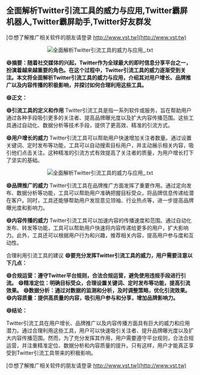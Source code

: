 ## **全面解析Twitter引流工具的威力与应用,Twitter霸屏机器人,Twitter霸屏助手,Twitter好友群发**

[😍想了解推广相关软件的朋友请登录 http://www.vst.tw](http://www.vst.tw)

 <center><img src="https://vst.tw/MP4/tuiguang/png/4.png" alt="全面解析Twitter引流工具的威力与应用_.txt"></center>

**😄摘要：随着社交媒体的兴起，Twitter作为全球最大的即时信息分享平台之一，扮演着越来越重要的角色。在这个过程中，Twitter引流工具的威力逐渐受到关注。本文将全面解析Twitter引流工具的威力与应用，介绍其对用户增长、品牌推广以及内容传播的积极影响，并探讨如何合理利用这些工具。**

**😄正文：**

**😄引流工具的定义和作用**
Twitter引流工具是指一系列软件或服务，旨在帮助用户通过各种手段吸引更多的关注者、提高品牌曝光度以及扩大内容传播范围。这些工具通过自动化、数据分析等技术手段，提供了更高效、精准的引流方式。

**😄用户增长的威力**
Twitter引流工具可以帮助用户快速增加关注者数量。通过设置关键词、定时发布等功能，工具可以自动搜索目标用户，并主动展示相关内容，吸引他们点击关注。这种精准的引流方式有效提高了关注者的质量，为用户增长打下了坚实的基础。

 <center><img src="https://vst.tw/MP4/tuiguang/png/0.png" alt="全面解析Twitter引流工具的威力与应用_.txt"></center>

**😄品牌推广的威力**
Twitter引流工具在品牌推广方面发挥了重要作用。通过定向发布、数据分析等功能，工具可以帮助用户准确把握目标受众，将品牌信息传递给潜在客户。同时，工具还能够帮助用户发现意见领袖、行业热点等，进一步提高品牌曝光度和影响力。

**😄内容传播的威力**
Twitter引流工具可以加速内容的传播速度和范围。通过自动化发布、转发等功能，工具可以帮助用户快速将内容传递给更多的用户，扩大影响力。此外，工具还可以根据用户行为和兴趣，推荐相关内容，提高用户参与度和互动性。

合理利用引流工具的建议
**😄要充分发挥Twitter引流工具的威力，用户需要注意以下几点：**

**😄合规运营：遵守Twitter平台规则，合法合规运营，避免使用违规手段进行引流。**
**😄精准定位：明确目标受众，合理设置关键词、定时发布等功能，提高引流效果。**
**😄数据分析：通过对数据的监测和分析，及时调整策略，优化引流效果。**
**😄内容质量：提供高质量的内容，吸引用户参与和分享，增加品牌影响力。**

**😄结论：**

Twitter引流工具在用户增长、品牌推广以及内容传播方面具有巨大的威力和应用潜力。通过合理利用这些工具，用户可以快速吸引关注者、提升品牌曝光度以及扩大内容传播范围。然而，为了充分发挥其作用，用户需要遵守平台规则，合法合规运营，并注重精准定位、数据分析和内容质量的提升。只有这样，用户才能真正享受到Twitter引流工具带来的积极影响。

[😍想了解推广相关软件的朋友请登录 http://www.vst.tw](http://www.vst.tw)



